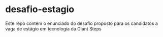 # desafio-estagio
Este repo contém o enunciado do desafio proposto para os candidatos a vaga de estágio em tecnologia da Giant Steps
